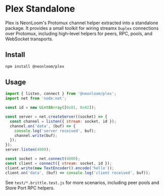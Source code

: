 # Plex Standalone

Plex is NeonLoom's Protomux channel helper extracted into a standalone package.
It provides a small toolkit for wiring streamx `Duplex` connections over Protomux,
including high–level helpers for peers, RPC, pools, and WebSocket transports.

## Install

```sh
npm install @neonloom/plex
```

## Usage

```js
import { listen, connect } from '@neonloom/plex';
import net from 'node:net';

const id = new Uint8Array([0x01, 0x02]);

const server = net.createServer((socket) => {
  const channel = listen({ stream: socket, id });
  channel.on('data', (buf) => {
    console.log('server received', buf);
    channel.write(buf);
  });
});
server.listen(4000);

const socket = net.connect(4000);
const client = connect({ stream: socket, id });
client.write(new TextEncoder().encode('hello'));
client.on('data', (buf) => console.log('client received', buf));
```

See `test/*.brittle.test.js` for more scenarios, including peer pools and Store
Port RPC helpers.
